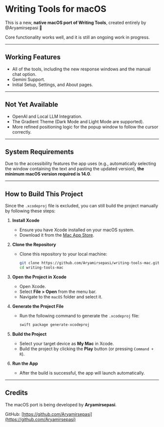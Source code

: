 # Writing Tools for macOS

This is a new, **native macOS port of Writing Tools**, created entirely by @Aryamirsepasi 🎉

Core functionality works well, and it is still an ongoing work in progress.

---

## Working Features
- All of the tools, including the new response windows and the manual chat option.
- Gemini Support.
- Initial Setup, Settings, and About pages.

---

## Not Yet Available
- OpenAI and Local LLM Integration.
- The Gradient Theme (Dark Mode and Light Mode are supported).
- More refined positioning logic for the popup window to follow the cursor correctly.

---

## System Requirements
Due to the accessibility features the app uses (e.g., automatically selecting the window containing the text and pasting the updated version), **the minimum macOS version required is 14.0**.

---

## How to Build This Project

Since the `.xcodeproj` file is excluded, you can still build the project manually by following these steps:

1. **Install Xcode**
   - Ensure you have Xcode installed on your macOS system.
   - Download it from the [Mac App Store](https://apps.apple.com/us/app/xcode/id497799835).

2. **Clone the Repository**
   - Clone this repository to your local machine:
     ```bash
     git clone https://github.com/Aryamirsepasi/writing-tools-mac.git
     cd writing-tools-mac
     ```

3. **Open the Project in Xcode**
   - Open Xcode.
   - Select **File > Open** from the menu bar.
   - Navigate to the `macOS` folder and select it.

4. **Generate the Project File**
   - Run the following command to generate the `.xcodeproj` file:
     ```bash
     swift package generate-xcodeproj
     ```

5. **Build the Project**
   - Select your target device as **My Mac** in Xcode.
   - Build the project by clicking the **Play** button (or pressing `Command + R`).

6. **Run the App**
   - After the build is successful, the app will launch automatically.

---

## Credits

The macOS port is being developed by **Aryamirsepasi**.

GitHub: [https://github.com/Aryamirsepasi](https://github.com/Aryamirsepasi)